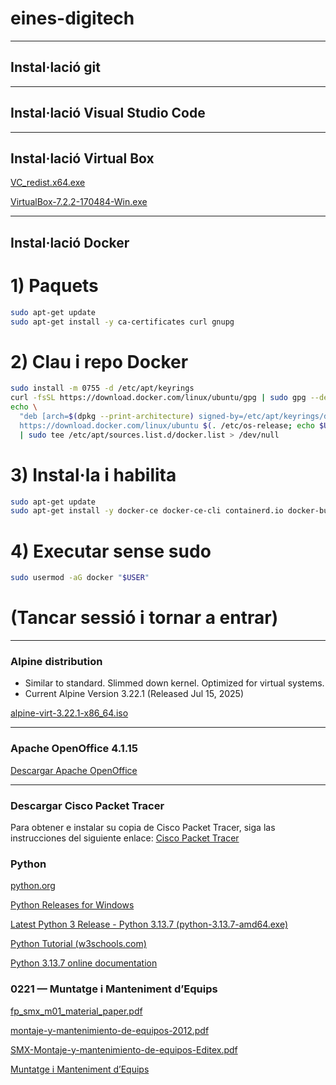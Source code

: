 # eines-digitech

----

## Instal·lació git

----

## Instal·lació Visual Studio Code

----

## Instal·lació Virtual Box

[VC_redist.x64.exe](https://aka.ms/vs/17/release/vc_redist.x64.exe)

[VirtualBox-7.2.2-170484-Win.exe](https://download.virtualbox.org/virtualbox/7.2.2/VirtualBox-7.2.2-170484-Win.exe)

----

## Instal·lació Docker

# 1) Paquets
```bash
sudo apt-get update
sudo apt-get install -y ca-certificates curl gnupg
```

# 2) Clau i repo Docker

```bash
sudo install -m 0755 -d /etc/apt/keyrings
curl -fsSL https://download.docker.com/linux/ubuntu/gpg | sudo gpg --dearmor -o /etc/apt/keyrings/docker.gpg
echo \
  "deb [arch=$(dpkg --print-architecture) signed-by=/etc/apt/keyrings/docker.gpg] \
  https://download.docker.com/linux/ubuntu $(. /etc/os-release; echo $UBUNTU_CODENAME) stable" \
  | sudo tee /etc/apt/sources.list.d/docker.list > /dev/null
```

# 3) Instal·la i habilita

```bash
sudo apt-get update
sudo apt-get install -y docker-ce docker-ce-cli containerd.io docker-buildx-plugin docker-compose-plugin
```

# 4) Executar sense sudo

```bash
sudo usermod -aG docker "$USER"
```

# (Tancar sessió i tornar a entrar)

----

### Alpine distribution

* Similar to standard. Slimmed down kernel. Optimized for virtual systems.
* Current Alpine Version 3.22.1 (Released Jul 15, 2025)

[alpine-virt-3.22.1-x86_64.iso](https://dl-cdn.alpinelinux.org/alpine/v3.22/releases/x86_64/alpine-virt-3.22.1-x86_64.iso)

----

### Apache OpenOffice 4.1.15

[Descargar Apache OpenOffice](https://sourceforge.net/projects/openofficeorg.mirror/files/4.1.15/binaries/es/Apache_OpenOffice_4.1.15_Win_x86_install_es.exe/download)

----

### Descargar Cisco Packet Tracer
Para obtener e instalar su copia de Cisco Packet Tracer, siga las instrucciones del siguiente enlace: [Cisco Packet Tracer](https://www.netacad.com/resources/lab-downloads)


### Python

[python.org](https://www.python.org/)

[Python Releases for Windows](https://www.python.org/downloads/windows/)

[Latest Python 3 Release - Python 3.13.7 (python-3.13.7-amd64.exe)](https://www.python.org/ftp/python/3.13.7/python-3.13.7-amd64.exe)

[Python Tutorial (w3schools.com)](https://www.w3schools.com/python/default.asp)

[Python 3.13.7 online documentation](https://docs.python.org/3/)

### 0221 — Muntatge i Manteniment d’Equips

[fp_smx_m01_material_paper.pdf](./docs/fp_smx_m01_material_paper.pdf)

[montaje-y-mantenimiento-de-equipos-2012.pdf](./docs/montaje-y-mantenimiento-de-equipos-2012.pdf)

[SMX-Montaje-y-mantenimiento-de-equipos-Editex.pdf](./docs/SMX-Montaje-y-mantenimiento-de-equipos-Editex.pdf)

[Muntatge i Manteniment d’Equips](https://jpardo20.github.io/mme-apunts-recu/)